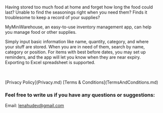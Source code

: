 Having stored too much food at home and forget how long the food could last? Unable to find the seasonings right when you need them? Finds it troublesome to keep a record of your supplies? 

MyMiniWarehouse, an easy-to-use inventory management app, can help you manage food or other supplies.

Simply input basic information like name, quantity, category, and where your stuff are stored. When you are in need of them, search by name, category or position. For items with best before dates, you may set up reminders, and the app will let you know when they are near expiry. Exporting to Excel spreadsheet is supported.


<br>
<br>
[Privacy Policy](Privacy.md)  
[Terms & Conditions](TermsAndConditions.md)

### Feel free to write us if you have any questions or suggestions:

Email: lenahudev@gmail.com
